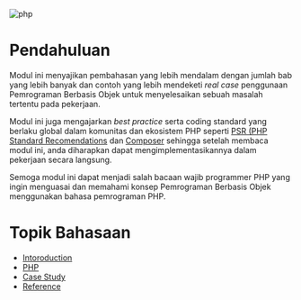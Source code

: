 ![php](https://www.fita.in/wp-content/uploads/2019/11/php-language.jpg)

# Pendahuluan

Modul ini menyajikan pembahasan yang lebih mendalam dengan jumlah bab yang lebih banyak dan contoh yang lebih mendeketi *real case* penggunaan Pemrograman Berbasis Objek untuk menyelesaikan sebuah masalah tertentu pada pekerjaan.

Modul ini juga mengajarkan *best practice* serta coding standard yang berlaku global dalam komunitas dan ekosistem PHP seperti [PSR (PHP Standard Recomendations](http://www.php-fig.org/psr) dan [Composer](https://getcomposer.org/) sehingga setelah membaca modul ini, anda diharapkan dapat mengimplementasikannya dalam pekerjaan secara langsung.

Semoga modul ini dapat menjadi salah bacaan wajib programmer PHP yang ingin menguasai dan memahami konsep Pemrograman Berbasis Objek menggunakan bahasa pemrograman PHP.

# Topik Bahasaan

- [Intoroduction](https://github.com/Pemrograman-Berbasis-Web/modul-pbw.github.io/blob/main/05-Modul%20PHP/01-Introduction/Readme.md)
- [PHP](https://github.com/Pemrograman-Berbasis-Web/modul-pbw.github.io/blob/main/05-Modul%20PHP/02-PHP/Readme.md)
- [Case Study](https://github.com/Pemrograman-Berbasis-Web/modul-pbw.github.io/blob/main/05-Modul%20PHP/03-Case%20Study/Readme.md)
- [Reference](https://github.com/Pemrograman-Berbasis-Web/modul-pbw.github.io/blob/main/05-Modul%20PHP/04-Reference/Readme.md)
